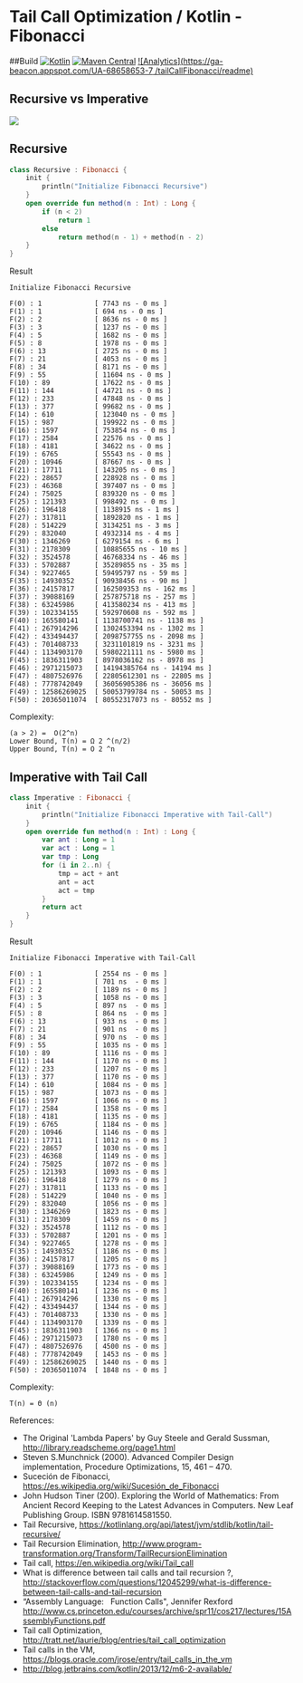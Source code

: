 # Tail Call Optimization / Kotlin  -  Fibonacci  

##Build
 [![Kotlin](https://img.shields.io/badge/Kotlin-1.0.0--beta--1038-blue.svg?plastic)](http://kotlinlang.org) [![Maven Central](https://maven-badges.herokuapp.com/maven-central/org.eluder.coveralls/coveralls-maven-plugin/badge.svg)](https://maven-badges.herokuapp.com/maven-central/org.eluder.coveralls/coveralls-maven-plugin/) [![Analytics](https://ga-beacon.appspot.com/UA-68658653-7
/tailCallFibonacci/readme)](https://github.com/igrigorik/ga-beacon)


## Recursive vs Imperative 
![](http://i.imgur.com/IqiJmyx.png?1)

## Recursive

```kotlin
class Recursive : Fibonacci {
    init {
        println("Initialize Fibonacci Recursive")
    }
    open override fun method(n : Int) : Long {
        if (n < 2)
            return 1
        else
            return method(n - 1) + method(n - 2)
    }
}
```

Result
```
Initialize Fibonacci Recursive

F(0) : 1             [ 7743 ns - 0 ms ]
F(1) : 1             [ 694 ns - 0 ms ]
F(2) : 2             [ 8636 ns - 0 ms ]
F(3) : 3             [ 1237 ns - 0 ms ]
F(4) : 5             [ 1682 ns - 0 ms ]
F(5) : 8             [ 1978 ns - 0 ms ]
F(6) : 13            [ 2725 ns - 0 ms ]
F(7) : 21            [ 4053 ns - 0 ms ]
F(8) : 34            [ 8171 ns - 0 ms ]
F(9) : 55            [ 11604 ns - 0 ms ]
F(10) : 89           [ 17622 ns - 0 ms ]
F(11) : 144          [ 44721 ns - 0 ms ]
F(12) : 233          [ 47848 ns - 0 ms ]
F(13) : 377          [ 99682 ns - 0 ms ]
F(14) : 610          [ 123040 ns - 0 ms ]
F(15) : 987          [ 199922 ns - 0 ms ]
F(16) : 1597         [ 753854 ns - 0 ms ]
F(17) : 2584         [ 22576 ns - 0 ms ]
F(18) : 4181         [ 34622 ns - 0 ms ]
F(19) : 6765         [ 55543 ns - 0 ms ]
F(20) : 10946        [ 87667 ns - 0 ms ]
F(21) : 17711        [ 143205 ns - 0 ms ]
F(22) : 28657        [ 228928 ns - 0 ms ]
F(23) : 46368        [ 397407 ns - 0 ms ]
F(24) : 75025        [ 839320 ns - 0 ms ]
F(25) : 121393       [ 998492 ns - 0 ms ]
F(26) : 196418       [ 1138915 ns - 1 ms ]
F(27) : 317811       [ 1892820 ns - 1 ms ]
F(28) : 514229       [ 3134251 ns - 3 ms ]
F(29) : 832040       [ 4932314 ns - 4 ms ]
F(30) : 1346269      [ 6279154 ns - 6 ms ]
F(31) : 2178309      [ 10885655 ns - 10 ms ]
F(32) : 3524578      [ 46768334 ns - 46 ms ]
F(33) : 5702887      [ 35289855 ns - 35 ms ]
F(34) : 9227465      [ 59495797 ns - 59 ms ]
F(35) : 14930352     [ 90938456 ns - 90 ms ]
F(36) : 24157817     [ 162509353 ns - 162 ms ]
F(37) : 39088169     [ 257875718 ns - 257 ms ]
F(38) : 63245986     [ 413580234 ns - 413 ms ]
F(39) : 102334155    [ 592970608 ns - 592 ms ]
F(40) : 165580141    [ 1138700741 ns - 1138 ms ]
F(41) : 267914296    [ 1302453394 ns - 1302 ms ]
F(42) : 433494437    [ 2098757755 ns - 2098 ms ]
F(43) : 701408733    [ 3231101819 ns - 3231 ms ]
F(44) : 1134903170   [ 5980221111 ns - 5980 ms ]
F(45) : 1836311903   [ 8978036162 ns - 8978 ms ]
F(46) : 2971215073   [ 14194385764 ns - 14194 ms ]
F(47) : 4807526976   [ 22805612301 ns - 22805 ms ]
F(48) : 7778742049   [ 36056905386 ns - 36056 ms ]
F(49) : 12586269025  [ 50053799784 ns - 50053 ms ]
F(50) : 20365011074  [ 80552317073 ns - 80552 ms ]
```

Complexity: 
```
(a > 2) =  O(2^n) 
Lower Bound, T(n) = Ω 2 ^(n/2)
Upper Bound, T(n) = O 2 ^n
```

## Imperative with Tail Call 

```kotlin
class Imperative : Fibonacci {
    init {
        println("Initialize Fibonacci Imperative with Tail-Call")
    }
    open override fun method(n : Int) : Long {
        var ant : Long = 1
        var act : Long = 1
        var tmp : Long
        for (i in 2..n) {
            tmp = act + ant
            ant = act
            act = tmp
        }
        return act
    }
}
```

Result 
```
Initialize Fibonacci Imperative with Tail-Call

F(0) : 1   		     [ 2554 ns - 0 ms ]
F(1) : 1 	   	     [ 701 ns  - 0 ms ] 
F(2) : 2  		     [ 1189 ns - 0 ms ]
F(3) : 3  		     [ 1058 ns - 0 ms ]
F(4) : 5  		     [ 897 ns  - 0 ms ]
F(5) : 8  		     [ 864 ns  - 0 ms ]
F(6) : 13 		     [ 933 ns  - 0 ms ]
F(7) : 21  		     [ 901 ns  - 0 ms ]
F(8) : 34  		     [ 970 ns  - 0 ms ]
F(9) : 55 	 	     [ 1035 ns - 0 ms ]
F(10) : 89 	 	     [ 1116 ns - 0 ms ]
F(11) : 144 		 [ 1170 ns - 0 ms ]
F(12) : 233 	     [ 1207 ns - 0 ms ]
F(13) : 377 		 [ 1170 ns - 0 ms ]
F(14) : 610 	     [ 1084 ns - 0 ms ]
F(15) : 987 		 [ 1073 ns - 0 ms ]
F(16) : 1597 		 [ 1066 ns - 0 ms ]
F(17) : 2584 		 [ 1358 ns - 0 ms ]
F(18) : 4181 		 [ 1135 ns - 0 ms ]
F(19) : 6765 		 [ 1184 ns - 0 ms ]
F(20) : 10946 	     [ 1146 ns - 0 ms ]
F(21) : 17711 	     [ 1012 ns - 0 ms ]
F(22) : 28657	     [ 1030 ns - 0 ms ]
F(23) : 46368	     [ 1149 ns - 0 ms ]
F(24) : 75025 	     [ 1072 ns - 0 ms ]
F(25) : 121393 	     [ 1093 ns - 0 ms ]
F(26) : 196418 	     [ 1279 ns - 0 ms ]
F(27) : 317811       [ 1133 ns - 0 ms ]
F(28) : 514229 	     [ 1040 ns - 0 ms ]
F(29) : 832040 	     [ 1056 ns - 0 ms ]
F(30) : 1346269      [ 1823 ns - 0 ms ]
F(31) : 2178309	     [ 1459 ns - 0 ms ]
F(32) : 3524578      [ 1112 ns - 0 ms ]
F(33) : 5702887      [ 1201 ns - 0 ms ]
F(34) : 9227465      [ 1278 ns - 0 ms ]
F(35) : 14930352 	 [ 1186 ns - 0 ms ]
F(36) : 24157817 	 [ 1205 ns - 0 ms ]
F(37) : 39088169 	 [ 1773 ns - 0 ms ]
F(38) : 63245986 	 [ 1249 ns - 0 ms ]
F(39) : 102334155 	 [ 1234 ns - 0 ms ] 
F(40) : 165580141 	 [ 1236 ns - 0 ms ]
F(41) : 267914296 	 [ 1330 ns - 0 ms ]
F(42) : 433494437 	 [ 1344 ns - 0 ms ]
F(43) : 701408733 	 [ 1330 ns - 0 ms ]
F(44) : 1134903170 	 [ 1339 ns - 0 ms ]
F(45) : 1836311903 	 [ 1366 ns - 0 ms ]
F(46) : 2971215073   [ 1780 ns - 0 ms ]
F(47) : 4807526976 	 [ 4500 ns - 0 ms ]
F(48) : 7778742049 	 [ 1453 ns - 0 ms ]
F(49) : 12586269025  [ 1440 ns - 0 ms ]
F(50) : 20365011074  [ 1848 ns - 0 ms ]
```

Complexity:  
```
T(n) = Θ (n)
```




References:
* The Original 'Lambda Papers' by Guy Steele and Gerald Sussman, http://library.readscheme.org/page1.html
* Steven S.Munchnick (2000). Advanced Compiler Design implementation, Procedure Optimizations, 15, 461 – 470.
* Suceción de Fibonacci, https://es.wikipedia.org/wiki/Sucesión_de_Fibonacci
* John Hudson Tiner (200). Exploring the World of Mathematics: From Ancient Record Keeping to the Latest Advances in Computers. New Leaf Publishing Group. ISBN 9781614581550.
* Tail Recursive, https://kotlinlang.org/api/latest/jvm/stdlib/kotlin/tail-recursive/
* Tail Recursion Elimination, http://www.program-transformation.org/Transform/TailRecursionElimination
* Tail call, https://en.wikipedia.org/wiki/Tail_call 
* What is difference between tail calls and tail recursion ?, http://stackoverflow.com/questions/12045299/what-is-difference-between-tail-calls-and-tail-recursion
* “Assembly Language:   Function Calls", Jennifer Rexford http://www.cs.princeton.edu/courses/archive/spr11/cos217/lectures/15AssemblyFunctions.pdf
* Tail call Optimization, http://tratt.net/laurie/blog/entries/tail_call_optimization
* Tail calls in the VM, https://blogs.oracle.com/jrose/entry/tail_calls_in_the_vm
* http://blog.jetbrains.com/kotlin/2013/12/m6-2-available/
